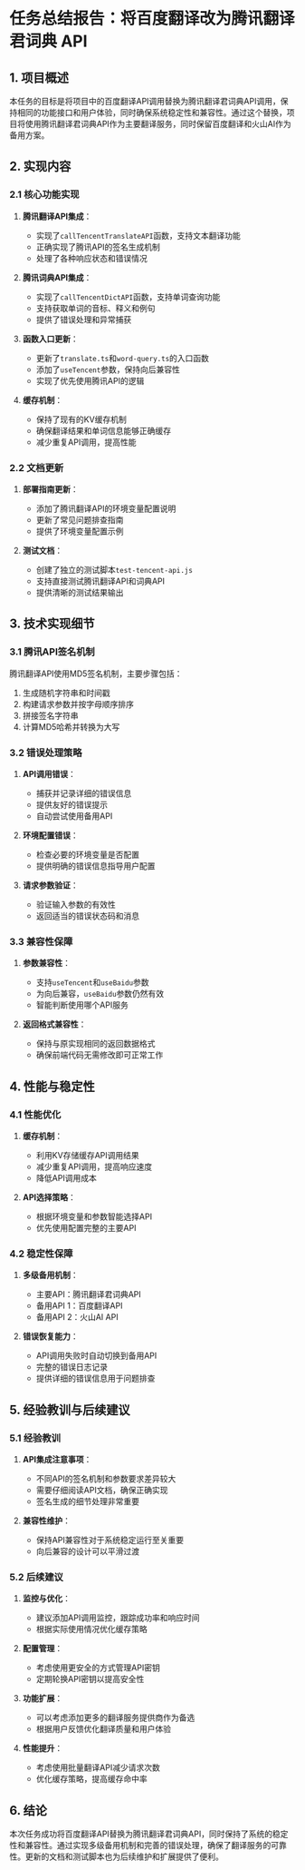 # 任务总结报告：将百度翻译改为腾讯翻译君词典 API

## 1. 项目概述

本任务的目标是将项目中的百度翻译API调用替换为腾讯翻译君词典API调用，保持相同的功能接口和用户体验，同时确保系统稳定性和兼容性。通过这个替换，项目将使用腾讯翻译君词典API作为主要翻译服务，同时保留百度翻译和火山AI作为备用方案。

## 2. 实现内容

### 2.1 核心功能实现

1. **腾讯翻译API集成**：
   - 实现了`callTencentTranslateAPI`函数，支持文本翻译功能
   - 正确实现了腾讯API的签名生成机制
   - 处理了各种响应状态和错误情况

2. **腾讯词典API集成**：
   - 实现了`callTencentDictAPI`函数，支持单词查询功能
   - 支持获取单词的音标、释义和例句
   - 提供了错误处理和异常捕获

3. **函数入口更新**：
   - 更新了`translate.ts`和`word-query.ts`的入口函数
   - 添加了`useTencent`参数，保持向后兼容性
   - 实现了优先使用腾讯API的逻辑

4. **缓存机制**：
   - 保持了现有的KV缓存机制
   - 确保翻译结果和单词信息能够正确缓存
   - 减少重复API调用，提高性能

### 2.2 文档更新

1. **部署指南更新**：
   - 添加了腾讯翻译API的环境变量配置说明
   - 更新了常见问题排查指南
   - 提供了环境变量配置示例

2. **测试文档**：
   - 创建了独立的测试脚本`test-tencent-api.js`
   - 支持直接测试腾讯翻译API和词典API
   - 提供清晰的测试结果输出

## 3. 技术实现细节

### 3.1 腾讯API签名机制

腾讯翻译API使用MD5签名机制，主要步骤包括：
1. 生成随机字符串和时间戳
2. 构建请求参数并按字母顺序排序
3. 拼接签名字符串
4. 计算MD5哈希并转换为大写

### 3.2 错误处理策略

1. **API调用错误**：
   - 捕获并记录详细的错误信息
   - 提供友好的错误提示
   - 自动尝试使用备用API

2. **环境配置错误**：
   - 检查必要的环境变量是否配置
   - 提供明确的错误信息指导用户配置

3. **请求参数验证**：
   - 验证输入参数的有效性
   - 返回适当的错误状态码和消息

### 3.3 兼容性保障

1. **参数兼容性**：
   - 支持`useTencent`和`useBaidu`参数
   - 为向后兼容，`useBaidu`参数仍然有效
   - 智能判断使用哪个API服务

2. **返回格式兼容性**：
   - 保持与原实现相同的返回数据格式
   - 确保前端代码无需修改即可正常工作

## 4. 性能与稳定性

### 4.1 性能优化

1. **缓存机制**：
   - 利用KV存储缓存API调用结果
   - 减少重复API调用，提高响应速度
   - 降低API调用成本

2. **API选择策略**：
   - 根据环境变量和参数智能选择API
   - 优先使用配置完整的主要API

### 4.2 稳定性保障

1. **多级备用机制**：
   - 主要API：腾讯翻译君词典API
   - 备用API 1：百度翻译API
   - 备用API 2：火山AI API

2. **错误恢复能力**：
   - API调用失败时自动切换到备用API
   - 完整的错误日志记录
   - 提供详细的错误信息用于问题排查

## 5. 经验教训与后续建议

### 5.1 经验教训

1. **API集成注意事项**：
   - 不同API的签名机制和参数要求差异较大
   - 需要仔细阅读API文档，确保正确实现
   - 签名生成的细节处理非常重要

2. **兼容性维护**：
   - 保持API兼容性对于系统稳定运行至关重要
   - 向后兼容的设计可以平滑过渡

### 5.2 后续建议

1. **监控与优化**：
   - 建议添加API调用监控，跟踪成功率和响应时间
   - 根据实际使用情况优化缓存策略

2. **配置管理**：
   - 考虑使用更安全的方式管理API密钥
   - 定期轮换API密钥以提高安全性

3. **功能扩展**：
   - 可以考虑添加更多的翻译服务提供商作为备选
   - 根据用户反馈优化翻译质量和用户体验

4. **性能提升**：
   - 考虑使用批量翻译API减少请求次数
   - 优化缓存策略，提高缓存命中率

## 6. 结论

本次任务成功将百度翻译API替换为腾讯翻译君词典API，同时保持了系统的稳定性和兼容性。通过实现多级备用机制和完善的错误处理，确保了翻译服务的可靠性。更新的文档和测试脚本也为后续维护和扩展提供了便利。